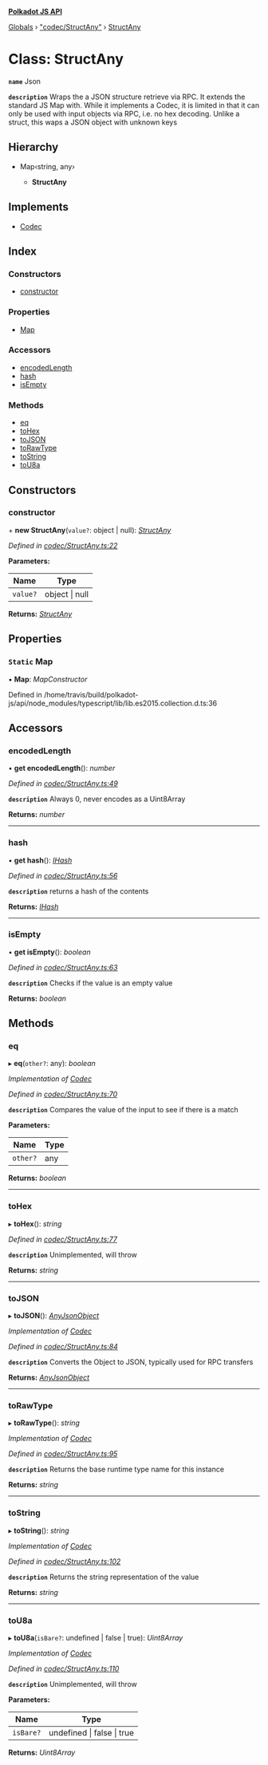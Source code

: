 **[Polkadot JS API](../README.md)**

[Globals](../globals.md) › [&quot;codec/StructAny&quot;](../modules/_codec_structany_.md) › [StructAny](_codec_structany_.structany.md)

# Class: StructAny

**`name`** Json

**`description`** 
Wraps the a JSON structure retrieve via RPC. It extends the standard JS Map with. While it
implements a Codec, it is limited in that it can only be used with input objects via RPC,
i.e. no hex decoding. Unlike a struct, this waps a JSON object with unknown keys

## Hierarchy

* Map‹string, any›

  * **StructAny**

## Implements

* [Codec](../interfaces/_types_.codec.md)

## Index

### Constructors

* [constructor](_codec_structany_.structany.md#constructor)

### Properties

* [Map](_codec_structany_.structany.md#static-map)

### Accessors

* [encodedLength](_codec_structany_.structany.md#encodedlength)
* [hash](_codec_structany_.structany.md#hash)
* [isEmpty](_codec_structany_.structany.md#isempty)

### Methods

* [eq](_codec_structany_.structany.md#eq)
* [toHex](_codec_structany_.structany.md#tohex)
* [toJSON](_codec_structany_.structany.md#tojson)
* [toRawType](_codec_structany_.structany.md#torawtype)
* [toString](_codec_structany_.structany.md#tostring)
* [toU8a](_codec_structany_.structany.md#tou8a)

## Constructors

###  constructor

\+ **new StructAny**(`value?`: object | null): *[StructAny](_codec_structany_.structany.md)*

*Defined in [codec/StructAny.ts:22](https://github.com/polkadot-js/api/blob/b62b1b2/packages/types/src/codec/StructAny.ts#L22)*

**Parameters:**

Name | Type |
------ | ------ |
`value?` | object &#124; null |

**Returns:** *[StructAny](_codec_structany_.structany.md)*

## Properties

### `Static` Map

▪ **Map**: *MapConstructor*

Defined in /home/travis/build/polkadot-js/api/node_modules/typescript/lib/lib.es2015.collection.d.ts:36

## Accessors

###  encodedLength

• **get encodedLength**(): *number*

*Defined in [codec/StructAny.ts:49](https://github.com/polkadot-js/api/blob/b62b1b2/packages/types/src/codec/StructAny.ts#L49)*

**`description`** Always 0, never encodes as a Uint8Array

**Returns:** *number*

___

###  hash

• **get hash**(): *[IHash](../interfaces/_types_.ihash.md)*

*Defined in [codec/StructAny.ts:56](https://github.com/polkadot-js/api/blob/b62b1b2/packages/types/src/codec/StructAny.ts#L56)*

**`description`** returns a hash of the contents

**Returns:** *[IHash](../interfaces/_types_.ihash.md)*

___

###  isEmpty

• **get isEmpty**(): *boolean*

*Defined in [codec/StructAny.ts:63](https://github.com/polkadot-js/api/blob/b62b1b2/packages/types/src/codec/StructAny.ts#L63)*

**`description`** Checks if the value is an empty value

**Returns:** *boolean*

## Methods

###  eq

▸ **eq**(`other?`: any): *boolean*

*Implementation of [Codec](../interfaces/_types_.codec.md)*

*Defined in [codec/StructAny.ts:70](https://github.com/polkadot-js/api/blob/b62b1b2/packages/types/src/codec/StructAny.ts#L70)*

**`description`** Compares the value of the input to see if there is a match

**Parameters:**

Name | Type |
------ | ------ |
`other?` | any |

**Returns:** *boolean*

___

###  toHex

▸ **toHex**(): *string*

*Defined in [codec/StructAny.ts:77](https://github.com/polkadot-js/api/blob/b62b1b2/packages/types/src/codec/StructAny.ts#L77)*

**`description`** Unimplemented, will throw

**Returns:** *string*

___

###  toJSON

▸ **toJSON**(): *[AnyJsonObject](../interfaces/_types_.anyjsonobject.md)*

*Implementation of [Codec](../interfaces/_types_.codec.md)*

*Defined in [codec/StructAny.ts:84](https://github.com/polkadot-js/api/blob/b62b1b2/packages/types/src/codec/StructAny.ts#L84)*

**`description`** Converts the Object to JSON, typically used for RPC transfers

**Returns:** *[AnyJsonObject](../interfaces/_types_.anyjsonobject.md)*

___

###  toRawType

▸ **toRawType**(): *string*

*Implementation of [Codec](../interfaces/_types_.codec.md)*

*Defined in [codec/StructAny.ts:95](https://github.com/polkadot-js/api/blob/b62b1b2/packages/types/src/codec/StructAny.ts#L95)*

**`description`** Returns the base runtime type name for this instance

**Returns:** *string*

___

###  toString

▸ **toString**(): *string*

*Implementation of [Codec](../interfaces/_types_.codec.md)*

*Defined in [codec/StructAny.ts:102](https://github.com/polkadot-js/api/blob/b62b1b2/packages/types/src/codec/StructAny.ts#L102)*

**`description`** Returns the string representation of the value

**Returns:** *string*

___

###  toU8a

▸ **toU8a**(`isBare?`: undefined | false | true): *Uint8Array*

*Implementation of [Codec](../interfaces/_types_.codec.md)*

*Defined in [codec/StructAny.ts:110](https://github.com/polkadot-js/api/blob/b62b1b2/packages/types/src/codec/StructAny.ts#L110)*

**`description`** Unimplemented, will throw

**Parameters:**

Name | Type |
------ | ------ |
`isBare?` | undefined &#124; false &#124; true |

**Returns:** *Uint8Array*